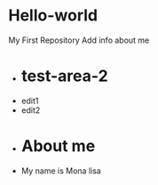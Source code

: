 # Hello-world
My First Repository
Add info about me
- # test-area-2
- edit1
- edit2
+ # About me
+ My name is Mona lisa
